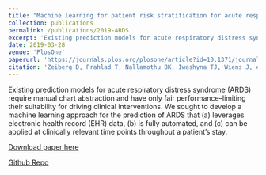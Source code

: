 ```yaml
---
title: "Machine learning for patient risk stratification for acute respiratory distress syndrome"
collection: publications
permalink: /publications/2019-ARDS
excerpt: 'Existing prediction models for acute respiratory distress syndrome (ARDS) require manual chart abstraction and have only fair performance–limiting their suitability for driving clinical interventions. We sought to develop a machine learning approach for the prediction of ARDS that (a) leverages electronic health record (EHR) data, (b) is fully automated, and (c) can be applied at clinically relevant time points throughout a patient’s stay.'
date: 2019-03-28
venue: 'PlosOne'
paperurl: 'https://journals.plos.org/plosone/article?id=10.1371/journal.pone.0214465'
citation: 'Zeiberg D, Prahlad T, Nallamothu BK, Iwashyna TJ, Wiens J, et al. (2019) Machine learning for patient risk stratification for acute respiratory distress syndrome. PLOS ONE 14(3): e0214465. https://doi.org/10.1371/journal.pone.0214465'
---
```

Existing prediction models for acute respiratory distress syndrome (ARDS) require manual chart abstraction and have only fair performance–limiting their suitability for driving clinical interventions. We sought to develop a machine learning approach for the prediction of ARDS that (a) leverages electronic health record (EHR) data, (b) is fully automated, and (c) can be applied at clinically relevant time points throughout a patient’s stay.

[Download paper here](https://journals.plos.org/plosone/article?id=10.1371/journal.pone.0214465)

[Github Repo](https://gitlab.eecs.umich.edu/dzeiberg/ardspublic)
